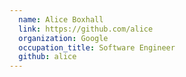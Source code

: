 ```yaml
---
  name: Alice Boxhall
  link: https://github.com/alice
  organization: Google
  occupation_title: Software Engineer
  github: alice
---
```

